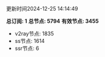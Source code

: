 更新时间2024-12-25 14:14:49

**总订阅: 1**
**总节点: 5794**
**有效节点: 3455**
- v2ray节点: 1835
- ss节点: 1614
- ssr节点: 6
